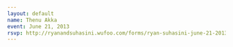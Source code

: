 ```yaml
---
layout: default
name: Thenu Akka
event: June 21, 2013
rsvp: http://ryanandsuhasini.wufoo.com/forms/ryan-suhasini-june-21-2013/
---
```

